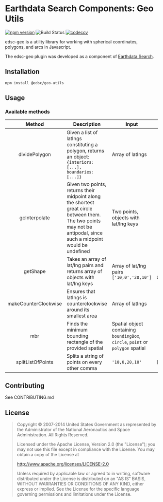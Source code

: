 # Earthdata Search Components: Geo Utils

[![npm version](https://badge.fury.io/js/%40edsc%2Fechoforms.svg)](https://badge.fury.io/js/%40edsc%2Fgeo-utils)
![Build Status](https://github.com/nasa/edsc-geo/workflows/CI/badge.svg?branch=master)
[![codecov](https://codecov.io/gh/nasa/edsc-geo/branch/master/graph/badge.svg?token=4d8wFDtAc0)](https://codecov.io/gh/nasa/edsc-geo)

edsc-geo is a utility library for working with spherical
coordinates, polygons, and arcs in Javascript.

The edsc-geo plugin was developed as a component of
[Earthdata Search](https://github.com/nasa/earthdata-search).

## Installation

    npm install @edsc/geo-utils

## Usage

### Available methods

| Method | Description | Input | Output |
| :----: | ----------- | ----- | :----: |
| dividePolygon | Given a list of latlngs constituting a polygon, returns an object: `{interiors: [...], boundaries: [...]}` | Array of latlngs | `{interiors: [...], boundaries: [...]}`
| gcInterpolate | Given two points, returns their midpoint along the shortest great circle between them.  The two points may not be antipodal, since such a midpoint would be undefined | Two points, objects with lat/lng keys | Object with lat/lng keys
| getShape | Takes an array of lat/lng pairs and returns array of objects with lat/lng keys | Array of lat/lng pairs `['10,0','20,10']` | Array of objects with lat/lng keys `[{ lat: 0, lng: 10 }, { lat: 10, lng: 20 }]`
| makeCounterClockwise | Ensures that latlngs is counterclockwise around its smallest area | Array of latlngs | Array of latlngs
| mbr | Finds the minimum bounding rectangle of the provided spatial | Spatial object containing `boundingBox`, `circle`, `point` or `polygon` spatial | `{ swLat, swLng, neLat, neLng }`
| splitListOfPoints | Splits a string of points on every other comma | `'10,0,20,10'` | `['10,0','20,10']`

## Contributing

See CONTRIBUTING.md

## License

> Copyright © 2007-2014 United States Government as represented by the Administrator of the National Aeronautics and Space Administration. All Rights Reserved.
>
> Licensed under the Apache License, Version 2.0 (the "License"); you may not use this file except in compliance with the License.
> You may obtain a copy of the License at
>
>    http://www.apache.org/licenses/LICENSE-2.0
>
>Unless required by applicable law or agreed to in writing, software distributed under the License is distributed on an "AS IS" BASIS,
>WITHOUT WARRANTIES OR CONDITIONS OF ANY KIND, either express or implied. See the License for the specific language governing permissions and limitations under the License.
